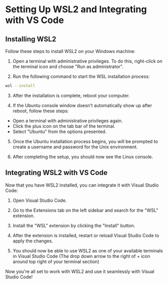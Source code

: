 # Setting Up WSL2 and Integrating with VS Code

## Installing WSL2

Follow these steps to install WSL2 on your Windows machine:

1. Open a terminal with administrative privileges. To do this, right-click on the terminal icon and choose "Run as administrator".

2. Run the following command to start the WSL installation process:

```bash
wsl --install
```

3. After the installation is complete, reboot your computer.

4. If the Ubuntu console window doesn't automatically show up after reboot, follow these steps:
- Open a terminal with administrative privileges again.
- Click the plus icon on the tab bar of the terminal.
- Select "Ubuntu" from the options presented.

5. Once the Ubuntu installation process begins, you will be prompted to create a username and password for the Unix environment.

6. After completing the setup, you should now see the Linux console.

## Integrating WSL2 with VS Code

Now that you have WSL2 installed, you can integrate it with Visual Studio Code:

1. Open Visual Studio Code.

2. Go to the Extensions tab on the left sidebar and search for the "WSL" extension.

3. Install the "WSL" extension by clicking the "Install" button.

4. After the extension is installed, restart or reload Visual Studio Code to apply the changes.

5. You should now be able to use WSL2 as one of your available terminals in Visual Studio Code (The drop down arrow to the right of + icon around top right of your terminal section)

Now you're all set to work with WSL2 and use it seamlessly with Visual Studio Code!
